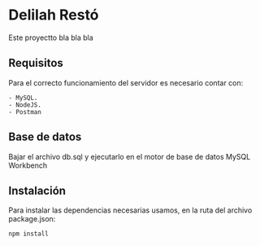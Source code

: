 # Delilah Restó 

Este proyectto  bla bla bla

## Requisitos

Para el correcto funcionamiento del servidor es necesario contar con:

    - MySQL.
    - NodeJS.    
    - Postman

## Base de datos 

Bajar el archivo db.sql y ejecutarlo en el motor de base de datos MySQL Workbench        

## Instalación

Para instalar las dependencias necesarias usamos, en la ruta del archivo package.json:

```
npm install
```
       



